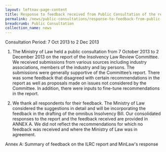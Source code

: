 ```yaml
---
layout: leftnav-page-content
title: Response to feedback received from Public Consultation of the report of the Insolvency Law Review Committee
permalink: /news/public-consultations/response-to-feedback-from-public-consultation-on-ILRC-report0.html
breadcrumb: Public Consultation
collection_name: news
---
```


Consultation Period:
7 Oct 2013 to 2 Dec 2013

1. The Ministry of Law held a public consultation from 7 October 2013 to 2 December 2013 on the report of the Insolvency Law Review Committee.  We received submissions from various sources including industry associations, members of the industry and lay persons.  The submissions were generally supportive of the Committee’s report.  There was some feedback that disagreed with certain recommendations in the report as well as proposals made on issues not considered by the Committee.  In addition, there were inputs to fine-tune recommendations in the report.


2. We thank all respondents for their feedback.  The Ministry of Law considered the suggestions in detail and will be incorporating the feedback in the drafting of the omnibus Insolvency Bill.  Our consolidated responses to the report and the feedback received are provided in ANNEX A.  We did not reflect the recommendations for which no feedback was received and where the Ministry of Law was in agreement. 


Annex A: Summary of feedback on the ILRC report and MinLaw's response
